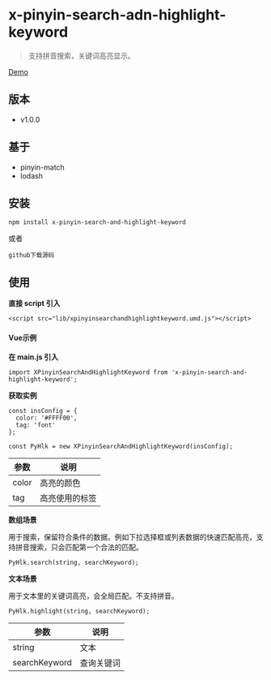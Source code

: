 # x-pinyin-search-adn-highlight-keyword
>
>支持拼音搜索，关键词高亮显示。
>
>
[Demo](https://mikexia930.github.io/xPinyinSearchAndHighlightKeyword/)
## 版本
- v1.0.0

## 基于
- pinyin-match
- lodash

## 安装
```
npm install x-pinyin-search-and-highlight-keyword
```
或者
```
github下载源码
```

## 使用
**直接 script 引入**
```
<script src="lib/xpinyinsearchandhighlightkeyword.umd.js"></script>
```
#### Vue示例
**在 main.js 引入**
```
import XPinyinSearchAndHighlightKeyword from 'x-pinyin-search-and-highlight-keyword';
```

**获取实例**
```
const insConfig = {
  color: '#FFFF00',
  tag: 'font'
};

const PyHlk = new XPinyinSearchAndHighlightKeyword(insConfig);
```
| 参数  | 说明    |
|-----|-------|
| color   | 高亮的颜色 |
|  tag   |  高亮使用的标签     |


**数组场景**

用于搜索，保留符合条件的数据。例如下拉选择框或列表数据的快速匹配高亮，支持拼音搜索，只会匹配第一个合法的匹配。
```
PyHlk.search(string, searchKeyword);
```

**文本场景**

用于文本里的关键词高亮，会全局匹配。不支持拼音。
```
PyHlk.highlight(string, searchKeyword);
```

| 参数  | 说明    |
|-----|-------|
| string   | 文本    |
|  searchKeyword   | 查询关键词 |

